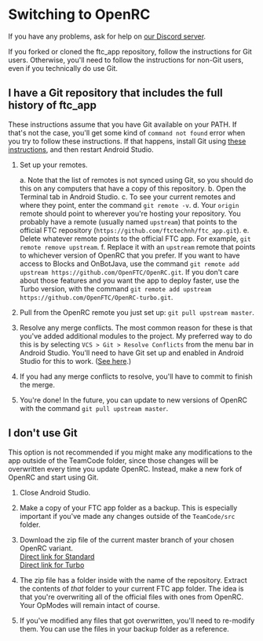 ﻿# Switching to OpenRC

If you have any problems, ask for help on [our Discord server](http://discord.gg/2dcxvdF).

If you forked or cloned the ftc_app repository, follow the instructions for Git users.
Otherwise, you'll need to follow the instructions for non-Git users, even if you technically
do use Git.

## I have a Git repository that includes the full history of ftc_app
These instructions assume that you have Git available on your PATH. If that's not the
case, you'll get some kind of `command not found` error when you try to follow these
instructions. If that happens, install Git using
[these instructions](https://git-scm.com/book/en/v2/Getting-Started-Installing-Git),
and then restart Android Studio.

1.  Set up your remotes. 


    a.  Note that the list of remotes is not synced using Git, so you should do this on any
        computers that have a copy of this repository.
    b.  Open the Terminal tab in Android Studio.
    c.  To see your current remotes and where they point, enter the command
        `git remote -v`.
    d.  Your `origin` remote should point to wherever you're hosting your repository.
        You probably have a remote (usually named `upstream`) that points to the
        official FTC repository (`https://github.com/ftctechnh/ftc_app.git`). 
    e.  Delete whatever remote points to the official FTC app. For example, 
        `git remote remove upstream`.
    f.  Replace it with an `upstream` remote that points to whichever version of OpenRC
        that you prefer. If you want to have access to Blocks and OnBotJava, use the
        command `git remote add upstream https://github.com/OpenFTC/OpenRC.git`.
        If you don't care about those features and you want the app to deploy faster,
        use the Turbo version, with the command
        `git remote add upstream https://github.com/OpenFTC/OpenRC-turbo.git`.
2.  Pull from the OpenRC remote you just set up: `git pull upstream master`.
3.  Resolve any merge conflicts. The most common reason for these is that you've
    added additional modules to the project. My preferred way to do this is by selecting
    `VCS > Git > Resolve Conflicts` from the menu bar in Android Studio. You'll need to
    have Git set up and enabled in Android Studio for this to work.
    ([See here](https://www.jetbrains.com/help/idea/using-git-integration.html).)
4.  If you had any merge conflicts to resolve, you'll have to commit to finish the merge.
5.  You're done! In the future, you can update to new versions of OpenRC with the command
    `git pull upstream master`.


## I don't use Git
This option is not recommended if you might make any modifications to the app outside of
the TeamCode folder, since those changes will be overwritten every time you update OpenRC.
Instead, make a new fork of OpenRC and start using Git.

1.  Close Android Studio.

2.  Make a copy of your FTC app folder as a backup. This is especially important if you've made any changes
    outside of the `TeamCode/src` folder.

3.  Download the zip file of the current master branch of your chosen OpenRC variant.  
    [Direct link for Standard](https://github.com/OpenFTC/OpenRC/archive/master.zip)  
    [Direct link for Turbo](https://github.com/OpenFTC/OpenRC-turbo/archive/master.zip)


4.  The zip file has a folder inside with the name of the repository. Extract the contents
    of _that_ folder to your current FTC app folder. The idea is that you're overwriting all
    of the official files with ones from OpenRC. Your OpModes will remain intact of course.

5.  If you've modified any files that got overwritten, you'll need to re-modify them. You can use the files
    in your backup folder as a reference.
